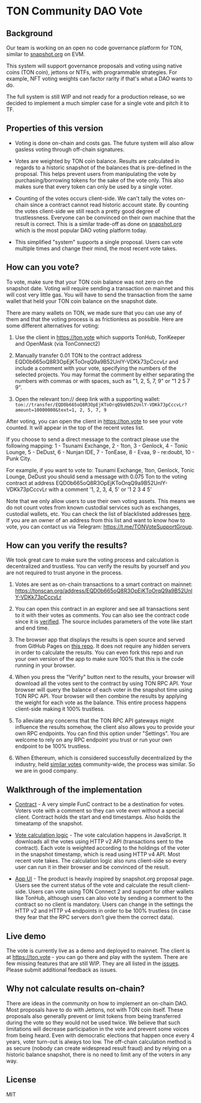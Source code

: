 # TON Community DAO Vote

## Background

Our team is working on an open no code governance platform for TON, similar to [snapshot.org](https://snapshot.org/) on EVM.

This system will support governance proposals and voting using native coins (TON coin), jettons or NTFs, with programmable strategies. For example, NFT voting weights can factor rarity if that's what a DAO wants to do.

The full system is still WIP and not ready for a production release, so we decided to implement a much simpler case for a single vote and pitch it to TF.

## Properties of this version

* Voting is done on-chain and costs gas. The future system will also allow gasless voting through off-chain signatures.

* Votes are weighted by TON coin balance. Results are calculated in regards to a historic snapshot of the balances that is pre-defined in the proposal. This helps prevent users from manipulating the vote by purchasing/borrowing tokens for the sake of the vote only. This also makes sure that every token can only be used by a single voter.

* Counting of the votes occurs client-side. We can't tally the votes on-chain since a contract cannot read historic account state. By counting the votes client-side we still reach a pretty good degree of trustlessness. Everyone can be convinced on their own machine that the result is correct. This is a similar trade-off as done on [snapshot.org](https://snapshot.org/) which is the most popular DAO voting platform today.

* This simplified "system" supports a single proposal. Users can vote multiple times and change their mind, the most recent vote takes.

## How can you vote?

To vote, make sure that your TON coin balance was not zero on the snapshot date. Voting will require sending a transaction on mainnet and this will cost very little gas. You will have to send the transaction from the same wallet that held your TON coin balance on the snapshot date.

There are many wallets on TON, we made sure that you can use any of them and that the voting process is as frictionless as possible. Here are some different alternatives for voting:

1. Use the client in https://ton.vote which supports TonHub, TonKeeper and OpenMask (via TonConnect2)

2. Manually transfer 0.01 TON to the contract address EQD0b665oQ8R3OpEjKToOrqQ9a9B52UnlY-VDKk73pCccvLr and include a comment with your vote, specifying the numbers of the selected projects. You may format the comment by either separating the numbers with commas or with spaces, such as "1, 2, 5, 7, 9" or "1 2 5 7 9".

3. Open the relevant ton:// deep link with a supporting wallet: `ton://transfer/EQD0b665oQ8R3OpEjKToOrqQ9a9B52UnlY-VDKk73pCccvLr?amount=10000000&text=1, 2, 5, 7, 9`
  
After voting, you can open the client in https://ton.vote to see your vote counted. It will appear in the top of the recent votes list.

If you choose to send a direct message to the contract please use the following mapping:
1 - Tsunami Exchange, 2 - 1ton, 3 - Genlock, 4 - Tonic Lounge, 5 - DeDust, 6 - Nunjan IDE, 7 - TonEase, 
8 - Evaa, 9 - re:doubt, 10 - Punk City.

For example, if you want to vote to: Tsunami Exchange, 1ton, Genlock, Tonic Lounge, DeDust you should send a message with 0.075 Ton to the voting contract at address EQD0b665oQ8R3OpEjKToOrqQ9a9B52UnlY-VDKk73pCccvLr with a comment '1, 2, 3, 4, 5' or '1 2 3 4 5'

Note that we only allow users to use their own voting assets. This means we do not count votes from known custodial services such as exchanges, custodial wallets, etc. You can check the list of blacklisted addresses [here](https://github.com/orbs-network/dao-vote/blob/12ddd3d368c3bc1dc331cc219de496f23c99771e/src/contracts-api/custodian.js). 
If you are an owner of an address from this list and want to know how to vote, you can contact us via Telegram: https://t.me/TONVoteSupportGroup.

## How can you verify the results?

We took great care to make sure the voting process and calculation is decentralized and trustless. You can verify the results by yourself and you are not required to trust anyone in the process.

1. Votes are sent as on-chain transactions to a smart contract on mainnet: https://tonscan.org/address/EQD0b665oQ8R3OpEjKToOrqQ9a9B52UnlY-VDKk73pCccvLr

2. You can open this contract in an explorer and see all transactions sent to it with their votes as comments. You can also see the contract code since it is [verified](https://verifier.ton.org/EQD0b665oQ8R3OpEjKToOrqQ9a9B52UnlY-VDKk73pCccvLr). The source includes parameters of the vote like start and end time.

3. The browser app that displays the results is open source and served from GitHub Pages on [this repo](https://github.com/orbs-network/dao-vote). It does not require any hidden servers in order to calculate the results. You can even fork this repo and run your own version of the app to make sure 100% that this is the code running in your browser.

4. When you press the "Verify" button next to the results, your browser will download all the votes sent to the contract by using TON RPC API. Your browser will query the balance of each voter in the snapshot time using TON RPC API. Your browser will then combine the results by applying the weight for each vote as the balance. This entire process happens client-side making it 100% trustless.

5. To alleviate any concerns that the TON RPC API gateways might influence the results somehow, the client also allows you to provide your own RPC endpoints. You can find this option under "Settings". You are welcome to rely on any RPC endpoint you trust or run your own endpoint to be 100% trustless.

6. When Ethereum, which is considered successfully decentralized by the industry, held [similar votes](https://cointelegraph.com/news/eip-999-why-a-vote-to-release-parity-locked-funds-evoked-so-much-controversy) community-wide, the process was similar. So we are in good company.

## Walkthrough of the implementation

* [Contract](https://github.com/orbs-network/dao-vote/tree/main/contracts) - A very simple FunC contract to be a destination for votes. Voters vote with a comment so they can vote even without a special client. Contract holds the start and end timestamps. Also holds the timeatamp of the snapshot.

* [Vote calculation logic](https://github.com/orbs-network/dao-vote/tree/main/src/contracts-api) - The vote calculation happens in JavaScript. It downloads all the votes using HTTP v2 API (transactions sent to the contract). Each vote is weighted according to the holdings of the voter in the snapshot timestamp, which is read using HTTP v4 API. Most recent vote takes. The calculation logic also runs client-side so every user can run it in their browser and be convinced of the result.

* [App UI](https://github.com/orbs-network/dao-vote/tree/main/src) - The product is heavily inspired by snapshot.org proposal page. Users see the current status of the vote and calculate the result client-side. Users can vote using TON Connect 2 and support for other wallets like TonHub, although users can also vote by sending a comment to the contract so no client is mandatory. Users can change in the settings the HTTP v2 and HTTP v4 endpoints in order to be 100% trustless (in case they fear that the RPC servers don't give them the correct data).

## Live demo

The vote is currently live as a demo and deployed to mainnet. The client is at https://ton.vote - you can go there and play with the system. There are few missing features that are still WIP. They are all listed in the [issues](https://github.com/orbs-network/dao-vote/issues). Please submit additional feedback as issues.

## Why not calculate results on-chain?

There are ideas in the community on how to implement an on-chain DAO. Most proposals have to do with Jettons, not with TON coin itself. These proposals also generally prevent or limit tokens from being transferred during the vote so they would not be used twice. We believe that such limitations will decrease participation in the vote and prevent some voices from being heard. Even with democratic elections that happen once every 4 years, voter turn-out is always too low. The off-chain calculation method is as secure (nobody can create widespread result fraud) and by relying on a historic balance snapshot, there is no need to limit any of the voters in any way.

## License

MIT